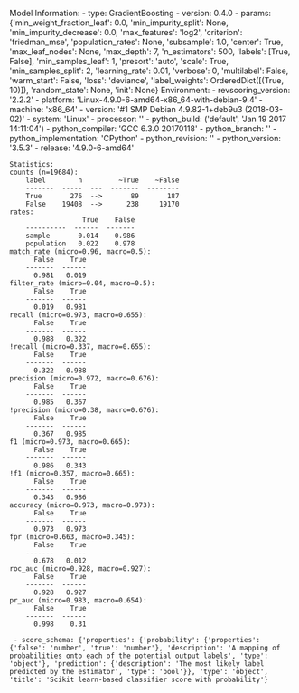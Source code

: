 Model Information:
	 - type: GradientBoosting
	 - version: 0.4.0
	 - params: {'min_weight_fraction_leaf': 0.0, 'min_impurity_split': None, 'min_impurity_decrease': 0.0, 'max_features': 'log2', 'criterion': 'friedman_mse', 'population_rates': None, 'subsample': 1.0, 'center': True, 'max_leaf_nodes': None, 'max_depth': 7, 'n_estimators': 500, 'labels': [True, False], 'min_samples_leaf': 1, 'presort': 'auto', 'scale': True, 'min_samples_split': 2, 'learning_rate': 0.01, 'verbose': 0, 'multilabel': False, 'warm_start': False, 'loss': 'deviance', 'label_weights': OrderedDict([(True, 10)]), 'random_state': None, 'init': None}
	Environment:
	 - revscoring_version: '2.2.2'
	 - platform: 'Linux-4.9.0-6-amd64-x86_64-with-debian-9.4'
	 - machine: 'x86_64'
	 - version: '#1 SMP Debian 4.9.82-1+deb9u3 (2018-03-02)'
	 - system: 'Linux'
	 - processor: ''
	 - python_build: ('default', 'Jan 19 2017 14:11:04')
	 - python_compiler: 'GCC 6.3.0 20170118'
	 - python_branch: ''
	 - python_implementation: 'CPython'
	 - python_revision: ''
	 - python_version: '3.5.3'
	 - release: '4.9.0-6-amd64'
	
	Statistics:
	counts (n=19684):
		label        n         ~True    ~False
		-------  -----  ---  -------  --------
		True       276  -->       89       187
		False    19408  -->      238     19170
	rates:
		              True    False
		----------  ------  -------
		sample       0.014    0.986
		population   0.022    0.978
	match_rate (micro=0.96, macro=0.5):
		  False    True
		-------  ------
		  0.981   0.019
	filter_rate (micro=0.04, macro=0.5):
		  False    True
		-------  ------
		  0.019   0.981
	recall (micro=0.973, macro=0.655):
		  False    True
		-------  ------
		  0.988   0.322
	!recall (micro=0.337, macro=0.655):
		  False    True
		-------  ------
		  0.322   0.988
	precision (micro=0.972, macro=0.676):
		  False    True
		-------  ------
		  0.985   0.367
	!precision (micro=0.38, macro=0.676):
		  False    True
		-------  ------
		  0.367   0.985
	f1 (micro=0.973, macro=0.665):
		  False    True
		-------  ------
		  0.986   0.343
	!f1 (micro=0.357, macro=0.665):
		  False    True
		-------  ------
		  0.343   0.986
	accuracy (micro=0.973, macro=0.973):
		  False    True
		-------  ------
		  0.973   0.973
	fpr (micro=0.663, macro=0.345):
		  False    True
		-------  ------
		  0.678   0.012
	roc_auc (micro=0.928, macro=0.927):
		  False    True
		-------  ------
		  0.928   0.927
	pr_auc (micro=0.983, macro=0.654):
		  False    True
		-------  ------
		  0.998    0.31
	
	 - score_schema: {'properties': {'probability': {'properties': {'false': 'number', 'true': 'number'}, 'description': 'A mapping of probabilities onto each of the potential output labels', 'type': 'object'}, 'prediction': {'description': 'The most likely label predicted by the estimator', 'type': 'bool'}}, 'type': 'object', 'title': 'Scikit learn-based classifier score with probability'}

